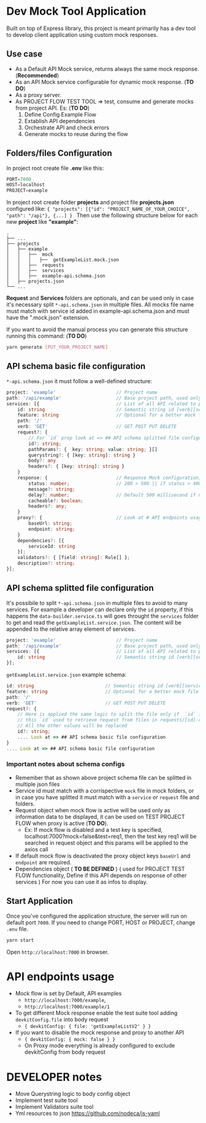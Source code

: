 # Dev Mock Tool Application
Built on top of Express library, this project is meant primarily has a dev tool to develop client application using custom mock responses.
## Use case
* As a Default API Mock service, returns always the same mock response. (**Recommended**) 
* As an API Mock service configurable for dynamic mock response. (**TO DO**)
* As a proxy server.
* As PROJECT FLOW TEST TOOL => test, consume and generate mocks from project API. Es: (**TO DO**)
    1) Define Config Example Flow 
    2) Extablish API dependencies 
    3) Orchestrate API and check errors
    4) Generate mocks to reuse during the flow

## Folders/files Configuration
In project root create file **.env** like this:
```ts
PORT=7000
HOST=localhost
PROJECT=example
```

In project root create folder **projects** and project file **projects.json** configured like:
```{ "projects": [{"id": "PROJECT_NAME_OF_YOUR_CHOICE", "path": "/api"}, {...] } ```
Then use the following structure below for each new **project** like **"example"**:
```
.
├── ...
├── projects                
│   ├── example      
│   │   ├──  mock
│   │   │   ├──  getExampleList.mock.json
│   │   ├──  requests
│   │   ├──  services
│   │   ├──  example-api.schema.json
│   ├── projects.json 
└── ...
```
**Request** and **Services** folders are optionals, and can be used only in case it's necessary split ```*-api.schema.json``` in multiple files. All mocks file name must match with service id added in example-api.schema.json and must have the ".mock.json" extension.

If you want to avoid the manual process you can generate this structure running this command: (**TO DO**)
```sh
yarn generate [PUT_YOUR_PROJECT_NAME]
```
## API schema basic file configuration
```*-api.schema.json``` it must follow a well-defined structure:
```ts
project: 'example'                      // Project name
path: '/api/example'                    // Base project path, used only for info and display
services: [{                            // List of all API related to project
    id: string                          // Semantic string id [verb][service method]: getExampleList
    feature: string                     // Optional for a better mock file splitting
    path: '/'                           
    verb: 'GET'                         // GET POST PUT DELETE
    request?: {
        // For `id` prop look at => ## API schema splitted file configuration
        id?: string;
        pathParams?: {  key: string; value: string; }[]
        querystring?: { [key: string]: string }
        body?: any   
        headers?: { [key: string]: string }
    }
    response: {                         // Response Mock configuration, REQUIRED
        status: number;                 // 200 > 500 || if status > 400 forceError is triggered
        message?: string;
        delay?: number;                 // Default 500 millisecond if not specified
        cacheable?: boolean;
        headers?: any;
    }
    proxy?: {                           // Look at # API endpoints usage, if mock disabled
        baseUrl: string;                
        endpoint: string;               
    }
    dependencies?: [{                   
        serviceId: string               
    }];
    validators?: { [field: string]: Rule[] };
    description?: string;
}];
```

## API schema splitted file configuration
It's possibile to split ```*-api.schema.json``` in multiple files to avoid to many services.
For example a developer can declare only the ```id``` property, if this happens the ```data-builder.service.ts``` will goes throught the ```services``` folder to get and read the ```getExampleList.service.json```. The content will be appended to the relative array element of services.
```ts
project: 'example'                      // Project name
path: '/api/example'                    // Base project path, used only for info
services: [{                            // List of all API related to project
    id: string                          // Semantic string id [verb][service method]: getExampleList
}];
```
```getExampleList.service.json``` example schema:
```ts
id: string                          // Semantic string id [verb][service method]: getExampleList
feature: string                     // Optional for a better mock file splitting
path: '/'                           
verb: 'GET'                         // GET POST PUT DELETE
request?: {
    // Here is applied the same logic to split the file only if  `id` is specified
    // this `id` used to retrieve request from files in requests/[id]-request.schema.json 
    // All the other values will be replaced
    id?: string;
    .... Look at => ## API schema basic file configuration
}
.... Look at => ## API schema basic file configuration
```

### Important notes about schema configs
* Remember that as shown above project schema file can be splitted in multiple json files
* Service id must match with a corrispective ```mock``` file in mock folders, or in case you have splitted it must match with a ```service``` or ```request``` file and folders.
* Request object when mock flow is active will be used only as information data to be displayed, it can be used on TEST PROJECT FLOW when proxy is active (**TO DO**).
    * Ex: If mock flow is disabled and a test key is specified, localhost:7000?mock=false&test=req1, then the test key req1 will be searched in request object and this params will be applied to the axios call 
* If default mock flow is deactivated the proxy object keys ```baseUrl``` and ```endpoint``` are required.
* Dependencies object ( **TO BE DEFINED** ) ( used for PROJECT TEST FLOW functionality, Define if this API depends on response of other services ) For now you can use it as infos to display.

## Start Application
Once you've configured the application structure, the server will run on default port ```7000```.
If you need to change PORT, HOST or PROJECT, change ```.env``` file. 
```sh
yarn start
```
Open ```http://localhost:7000``` in browser.

# API endpoints usage
* Mock flow is set by Default, API examples 
    * ```http://localhost:7000/example```, 
    * ```http://localhost:7000/example/1```
* To get different Mock response enable the test suite tool adding ```devkitConfig.file``` into body request
    * ```{ devkitConfig: { file: 'getExampleListV2' } }```  
* If you want to disable the mock response and proxy to another API
    * ```{ devkitConfig: { mock: false } }``` 
    * On Proxy mode everything is already configured to exclude devkitConfig from body request


# DEVELOPER notes
* Move Querystring logic to body config object
* Implement test suite tool
* Implement Validators suite tool
* Yml resources to json https://github.com/nodeca/js-yaml
